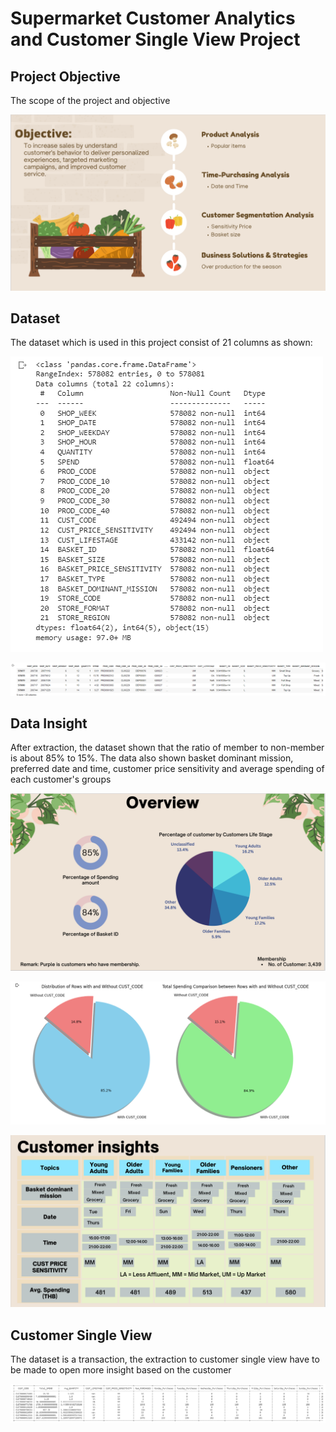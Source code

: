 # Supermarket Customer Analytics and Customer Single View Project

## Project Objective 

The scope of the project and objective

![objective](Image/objective.PNG) 

## Dataset

The dataset which is used in this project consist of 21 columns as shown:

![objective](Image/datasetinfo.PNG) 

![objective](Image/datasetsample.PNG) 

## Data Insight

After extraction, the dataset shown that the ratio of member to non-member is about 85% to 15%. The data also shown basket dominant mission, preferred date and time, customer price sensitivity and average spending of each customer's groups

![objective](Image/overview.PNG) 

![objective](Image/memberandnon.PNG) 

![objective](Image/insight.PNG) 

## Customer Single View

The dataset is a transaction, the extraction to customer single view have to be made to open more insight based on the customer

![objective](Image/singleview.PNG) 

